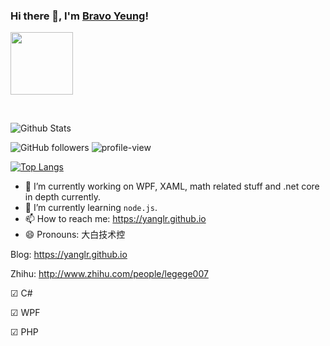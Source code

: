 ### Hi there 👋, I'm [Bravo Yeung](https://geekplayers.com)!

<a title="Hits" target="_blank" href="https://github.com/yanglr/yanglr"><img width="100" height="100" src="https://cdn.jsdelivr.net/gh/yanglr/yanglr.github.io/assets/images/authors/byavatar.jpg"></a>

<!-- https://github.com/yanglr/yanglr.github.io/blob/master/assets/images/authors/byavatar.jpg?raw=true -->

<br/>

![Github Stats](https://github-readme-stats.vercel.app/api?username=yanglr&show_icons=true&theme=radical&hide=issues,contribs)

![GitHub followers](https://img.shields.io/github/followers/yanglr?color=red) ![profile-view](https://komarev.com/ghpvc/?username=yanglr&color=blue&label=Profile+Views)

[![Top Langs](https://github-readme-stats.vercel.app/api/top-langs/?username=yanglr&layout=compact&hide=Visual+Basic+.NET)](https://github.com/anuraghazra/github-readme-stats)

<!--
**yanglr/yanglr** is a ✨ _special_ ✨ repository because its `README.md` (this file) appears on your GitHub profile.

Here are some ideas to get you started:

- 🔭 I’m currently working on WPF, XAML, math related stuff and .net core in depth currently.
- 🌱 I’m currently learning `node.js`.
- 👯 
- 🤔 
- 💬 
- 📫 How to reach me: https://yanglr.github.io
- 😄 Pronouns: 大白技术控
- ⚡ Fun fact: ...
-->

- 🔭 I’m currently working on WPF, XAML, math related stuff and .net core in depth currently.
- 🌱 I’m currently learning `node.js`.
- 📫 How to reach me: https://yanglr.github.io
- 😄 Pronouns: 大白技术控

Blog: https://yanglr.github.io

Zhihu: http://www.zhihu.com/people/legege007

☑ C# 

☑ WPF

☑ PHP
